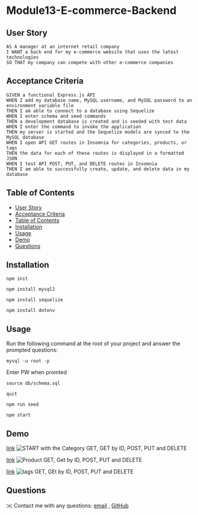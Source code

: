 <!-- @format -->

# Module13-E-commerce-Backend

## User Story

```
AS A manager at an internet retail company
I WANT a back end for my e-commerce website that uses the latest technologies
SO THAT my company can compete with other e-commerce companies
```

## Acceptance Criteria

```
GIVEN a functional Express.js API
WHEN I add my database name, MySQL username, and MySQL password to an environment variable file
THEN I am able to connect to a database using Sequelize
WHEN I enter schema and seed commands
THEN a development database is created and is seeded with test data
WHEN I enter the command to invoke the application
THEN my server is started and the Sequelize models are synced to the MySQL database
WHEN I open API GET routes in Insomnia for categories, products, or tags
THEN the data for each of these routes is displayed in a formatted JSON
WHEN I test API POST, PUT, and DELETE routes in Insomnia
THEN I am able to successfully create, update, and delete data in my database
```

## Table of Contents

- [User Story](#user-story)
- [Acceptance Criteria](#acceptance-criteria)
- [Table of Contents](#table-of-contents)
- [Installation](#installation)
- [Usage](#usage)
- [Demo](#demo)
- [Questions](#questions)

## Installation

`npm init`

`npm install mysql2`

`npm install sequelize`

`npm install dotenv`

## Usage

Run the following command at the root of your project and answer the prompted questions:

`mysql -u root -p`

Enter PW when promted

`source db/schema.sql`

`quit`

`npm run seed`

`npm start`

## Demo

[link](https://drive.google.com/file/d/1T4d_hfGYENGScPcj6yNhe513d9nTrt1P/view)
![START with the Category GET, GET by ID, POST, PUT and DELETE](./demo/Start%20and%20Category%20GET%20POST%20PUT%20and%20DELETE.gif)

[link](https://drive.google.com/file/d/1taCZEMnWN-e7Cruvr67o_82cTyVeibfo/view)
![Product GET, Get by ID, POST, PUT and DELETE](./demo/product%20GET%20POST%20PUT%20and%20DELETE.gif)

[link](https://drive.google.com/file/d/1FPIfd93YRj0-YW_Nfs6PJXHZ1Kp7t3TS/view)
![tags GET, GEt by ID, POST, PUT and DELETE](./demo/Tags%20GET%20POST%20PUT%20and%20DELETE.gif)

## Questions

✉️ Contact me with any questions: [email](mailto:amartinezjr7@gmail.com) , [GitHub](https://github.com/amartinezjr7)<br />
